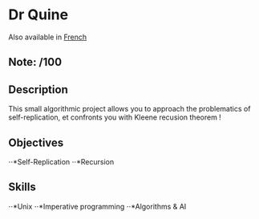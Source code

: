# Dr Quine

Also available in [French](Readme.fr.md)

## Note: /100

## Description

This small algorithmic project allows you to approach the problematics of self-replication, et confronts you with Kleene recusion theorem !

## Objectives
⋅⋅*Self-Replication
⋅⋅*Recursion 
## Skills
⋅⋅*Unix 
⋅⋅*Imperative programming 
⋅⋅*Algorithms & AI 
